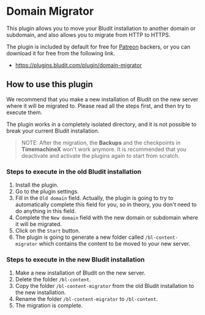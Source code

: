# Domain Migrator
<!-- position: 2 -->

This plugin allows you to move your Bludit installation to another domain or subdomain, and also allows you to migrate from HTTP to HTTPS.

The plugin is included by default for free for [Patreon](https://www.patreon.com/bludit) backers, or you can download it for free from the following link.
- https://plugins.bludit.com/plugin/domain-migrator

## How to use this plugin
We recommend that you make a new installation of Bludit on the new server where it will be migrated to. Please read all the steps first, and then try to execute them.

The plugin works in a completely isolated directory, and it is not possible to break your current Bludit installation.

> NOTE: After the migration, the **Backups** and the checkpoints in **TimemachineX** won't work anymore. It is recommended that you deactivate and activate the plugins again to start from scratch.

### Steps to execute in the old Bludit installation
1. Install the plugin.
2. Go to the plugin settings.
3. Fill in the `Old domain` field. Actually, the plugin is going to try to automatically complete this field for you, so in theory, you don't need to do anything in this field.
4. Complete the `New domain` field with the new domain or subdomain where it will be migrated.
5. Click on the `Start` button.
6. The plugin is going to generate a new folder called `/bl-content-migrator` which contains the content to be moved to your new server.

### Steps to execute in the new Bludit installation
1. Make a new installation of Bludit on the new server.
2. Delete the folder `/bl-content`.
3. Copy the folder `/bl-content-migrator` from the old Bludit installation to the new installation.
4. Rename the folder `/bl-content-migrator` to `/bl-content`.
5. The migration is complete.
